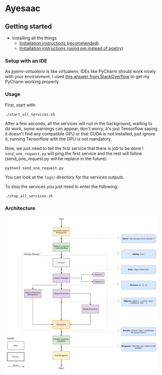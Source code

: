 # Ayesaac

## Getting started

* Installing all the things
    * [Installation instructions (recommended)](https://github.com/Aye-saac/aye-saac/wiki/Installing-things-(Recommended))
    * [Installation instructions (using pip instead of poetry)](https://github.com/Aye-saac/aye-saac/wiki/Installation-instructions-(pip-instead-of-poetry))


### Setup with an IDE

As _pyenv-virtualenv_ is like virtualenv, IDEs like PyCharm should work nicely with your environment. I used [this answer from StackOverflow](https://stackoverflow.com/a/51545578) to get my PyCharm working properly. 

### Usage

First, start with:
```
./start_all_services.sh
```
After a few seconds, all the services will run in the background, waiting to do work, some warnings can appear, don't worry, it's just Tensorflow 
saying it doesn't find any compatible GPU or that CUDA is not installed, just ignore it, running Tensorflow 
with the GPU is not mandatory.

Now, we just need to tell the first service that there is job to be done ! 
`send_one_request.py` will ping the first service and the rest will follow (send_one_request.py will be replace in the future):
```
python3 send_one_request.py
```

You can look at the `logs/` directory for the services outputs.

To stop the services you just need to enter the following:
```
./stop_all_services.sh
```

### Architecture

![](ayesaac/data/diagram_aye-saac_v2.png)
